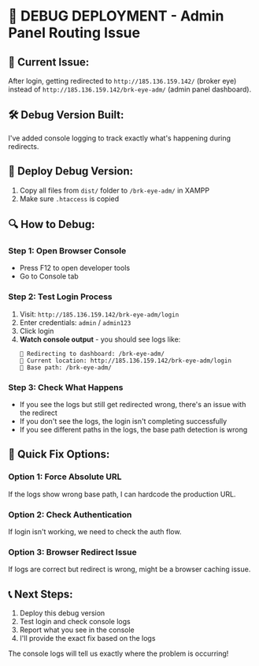 # 🔧 DEBUG DEPLOYMENT - Admin Panel Routing Issue

## 🚨 Current Issue:
After login, getting redirected to `http://185.136.159.142/` (broker eye) instead of `http://185.136.159.142/brk-eye-adm/` (admin panel dashboard).

## 🛠️ Debug Version Built:
I've added console logging to track exactly what's happening during redirects.

## 📁 Deploy Debug Version:
1. Copy all files from `dist/` folder to `/brk-eye-adm/` in XAMPP
2. Make sure `.htaccess` is copied

## 🔍 How to Debug:

### Step 1: Open Browser Console
- Press F12 to open developer tools
- Go to Console tab

### Step 2: Test Login Process
1. Visit: `http://185.136.159.142/brk-eye-adm/login`
2. Enter credentials: `admin` / `admin123`
3. Click login
4. **Watch console output** - you should see logs like:
   ```
   🚀 Redirecting to dashboard: /brk-eye-adm/
   🚀 Current location: http://185.136.159.142/brk-eye-adm/login
   🚀 Base path: /brk-eye-adm/
   ```

### Step 3: Check What Happens
- If you see the logs but still get redirected wrong, there's an issue with the redirect
- If you don't see the logs, the login isn't completing successfully
- If you see different paths in the logs, the base path detection is wrong

## 🔧 Quick Fix Options:

### Option 1: Force Absolute URL
If the logs show wrong base path, I can hardcode the production URL.

### Option 2: Check Authentication
If login isn't working, we need to check the auth flow.

### Option 3: Browser Redirect Issue
If logs are correct but redirect is wrong, might be a browser caching issue.

## 📞 Next Steps:
1. Deploy this debug version
2. Test login and check console logs
3. Report what you see in the console
4. I'll provide the exact fix based on the logs

The console logs will tell us exactly where the problem is occurring!